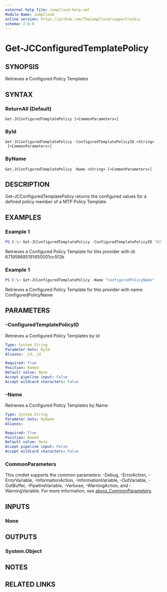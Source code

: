 ```yaml
---
external help file: JumpCloud-help.xml
Module Name: JumpCloud
online version: https://github.com/TheJumpCloud/support/wiki/
schema: 2.0.0
---
```


# Get-JCConfiguredTemplatePolicy

## SYNOPSIS

Retrieves a Configured Policy Templates

## SYNTAX

### ReturnAll (Default)

```
Get-JCConfiguredTemplatePolicy [<CommonParameters>]
```

### ById

```
Get-JCConfiguredTemplatePolicy -ConfiguredTemplatePolicyID <String>
 [<CommonParameters>]
```

### ByName

```
Get-JCConfiguredTemplatePolicy -Name <String> [<CommonParameters>]
```

## DESCRIPTION

Get-JCConfiguredTemplatePolicy returns the configured values for a defined policy member of a MTP Policy Template.

## EXAMPLES

### Example 1

```powershell
PS C:\> Get-JCConfiguredTemplatePolicy -ConfiguredTemplatePolicyID "671958685191450001cc5f2b"
```

Retrieves a Configured Policy Template for this provider with id: 671958685191450001cc5f2b

### Example 1

```powershell
PS C:\> Get-JCConfiguredTemplatePolicy -Name "ConfiguredPolicyName"
```

Retrieves a Configured Policy Template for this provider with name: ConfiguredPolicyName

## PARAMETERS

### -ConfiguredTemplatePolicyID

Retrieves a Configured Policy Templates by Id

```yaml
Type: System.String
Parameter Sets: ById
Aliases: _id, id

Required: True
Position: Named
Default value: None
Accept pipeline input: False
Accept wildcard characters: False
```

### -Name

Retrieves a Configured Policy Templates by Name

```yaml
Type: System.String
Parameter Sets: ByName
Aliases:

Required: True
Position: Named
Default value: None
Accept pipeline input: False
Accept wildcard characters: False
```

### CommonParameters

This cmdlet supports the common parameters: -Debug, -ErrorAction, -ErrorVariable, -InformationAction, -InformationVariable, -OutVariable, -OutBuffer, -PipelineVariable, -Verbose, -WarningAction, and -WarningVariable. For more information, see [about_CommonParameters](http://go.microsoft.com/fwlink/?LinkID=113216).

## INPUTS

### None

## OUTPUTS

### System.Object

## NOTES

## RELATED LINKS
